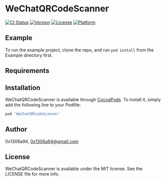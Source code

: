 # WeChatQRCodeScanner

[![CI Status](https://img.shields.io/travis/0x1306a94/WeChatQRCodeScanner.svg?style=flat)](https://travis-ci.org/0x1306a94/WeChatQRCodeScanner)
[![Version](https://img.shields.io/cocoapods/v/WeChatQRCodeScanner.svg?style=flat)](https://cocoapods.org/pods/WeChatQRCodeScanner)
[![License](https://img.shields.io/cocoapods/l/WeChatQRCodeScanner.svg?style=flat)](https://cocoapods.org/pods/WeChatQRCodeScanner)
[![Platform](https://img.shields.io/cocoapods/p/WeChatQRCodeScanner.svg?style=flat)](https://cocoapods.org/pods/WeChatQRCodeScanner)

## Example

To run the example project, clone the repo, and run `pod install` from the Example directory first.

## Requirements

## Installation

WeChatQRCodeScanner is available through [CocoaPods](https://cocoapods.org). To install
it, simply add the following line to your Podfile:

```ruby
pod 'WeChatQRCodeScanner'
```

## Author

0x1306a94, 0x1306a94@gmail.com

## License

WeChatQRCodeScanner is available under the MIT license. See the LICENSE file for more info.

